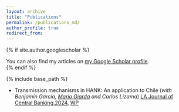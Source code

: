 ```yaml
---
layout: archive
title: "Publications"
permalink: /publications_md/
author_profile: true
redirect_from:
---
```


{% if site.author.googlescholar %}
  <div class="wordwrap">You can also find my articles on <a href="{{site.author.googlescholar}}">my Google Scholar profile</a>.</div>
{% endif %}


{% include base_path %}
* Transmission mechanisms in HANK: An application to Chile (_with Benjamín García, [Mario Giarda](https://www.mariogiarda.com) and Carlos Lizama_) 
[LA Journal of Central Banking,2024](https://www.sciencedirect.com/science/article/pii/S2666143824000073), [WP](https://www.bcentral.cl/en/content/-/details/working-papers-n-1013)
